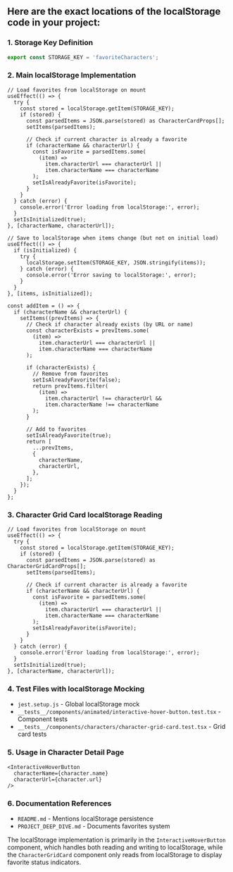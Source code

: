 
## Here are the exact locations of the localStorage code in your project:

### 1. **Storage Key Definition**
```1:1:src/utils/constants.ts
export const STORAGE_KEY = 'favoriteCharacters';
```

### 2. **Main localStorage Implementation**
```31:70:src/components/animated/interactive-hover-button.tsx
// Load favorites from localStorage on mount
useEffect(() => {
  try {
    const stored = localStorage.getItem(STORAGE_KEY);
    if (stored) {
      const parsedItems = JSON.parse(stored) as CharacterCardProps[];
      setItems(parsedItems);

      // Check if current character is already a favorite
      if (characterName && characterUrl) {
        const isFavorite = parsedItems.some(
          (item) =>
            item.characterUrl === characterUrl ||
            item.characterName === characterName
        );
        setIsAlreadyFavorite(isFavorite);
      }
    }
  } catch (error) {
    console.error('Error loading from localStorage:', error);
  }
  setIsInitialized(true);
}, [characterName, characterUrl]);

// Save to localStorage when items change (but not on initial load)
useEffect(() => {
  if (isInitialized) {
    try {
      localStorage.setItem(STORAGE_KEY, JSON.stringify(items));
    } catch (error) {
      console.error('Error saving to localStorage:', error);
    }
  }
}, [items, isInitialized]);

const addItem = () => {
  if (characterName && characterUrl) {
    setItems((prevItems) => {
      // Check if character already exists (by URL or name)
      const characterExists = prevItems.some(
        (item) =>
          item.characterUrl === characterUrl ||
          item.characterName === characterName
      );

      if (characterExists) {
        // Remove from favorites
        setIsAlreadyFavorite(false);
        return prevItems.filter(
          (item) =>
            item.characterUrl !== characterUrl &&
            item.characterName !== characterName
        );
      }

      // Add to favorites
      setIsAlreadyFavorite(true);
      return [
        ...prevItems,
        {
          characterName,
          characterUrl,
        },
      ];
    });
  }
};
```

### 3. **Character Grid Card localStorage Reading**
```31:50:src/components/characters/grid/character-grid-card.tsx
// Load favorites from localStorage on mount
useEffect(() => {
  try {
    const stored = localStorage.getItem(STORAGE_KEY);
    if (stored) {
      const parsedItems = JSON.parse(stored) as CharacterGridCardProps[];
      setItems(parsedItems);

      // Check if current character is already a favorite
      if (characterName && characterUrl) {
        const isFavorite = parsedItems.some(
          (item) =>
            item.characterUrl === characterUrl ||
            item.characterName === characterName
        );
        setIsAlreadyFavorite(isFavorite);
      }
    }
  } catch (error) {
    console.error('Error loading from localStorage:', error);
  }
  setIsInitialized(true);
}, [characterName, characterUrl]);
```

### 4. **Test Files with localStorage Mocking**
- `jest.setup.js` - Global localStorage mock
- `__tests__/components/animated/interactive-hover-button.test.tsx` - Component tests
- `__tests__/components/characters/character-grid-card.test.tsx` - Grid card tests

### 5. **Usage in Character Detail Page**
```200:205:src/pages/characters/[id].tsx
<InteractiveHoverButton
  characterName={character.name}
  characterUrl={character.url}
/>
```

### 6. **Documentation References**
- `README.md` - Mentions localStorage persistence
- `PROJECT_DEEP_DIVE.md` - Documents favorites system

The localStorage implementation is primarily in the `InteractiveHoverButton` component, which handles both reading and writing to localStorage, while the `CharacterGridCard` component only reads from localStorage to display favorite status indicators.
